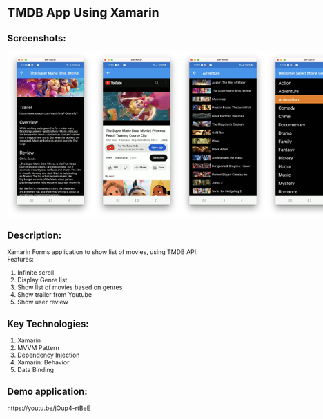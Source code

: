 # TMDB App Using Xamarin

## Screenshots:
<div style="display: flex; justify-content: space-between;">
  <img src="https://github.com/adityawibisana/themoviedb-xamarin/blob/main/gitresources/1.png" alt="Image Description" width="200" >
  <img src="https://github.com/adityawibisana/themoviedb-xamarin/blob/main/gitresources/2.png" alt="Image Description" width="200" >
  <img src="https://github.com/adityawibisana/themoviedb-xamarin/blob/main/gitresources/3.png" alt="Image Description" width="200" >
  <img src="https://github.com/adityawibisana/themoviedb-xamarin/blob/main/gitresources/4.png" alt="Image Description" width="200" >
</div>


## Description:
Xamarin Forms application to show list of movies, using TMDB API. Features:
1. Infinite scroll
2. Display Genre list
3. Show list of movies based on genres
4. Show trailer from Youtube
5. Show user review

## Key Technologies:
1. Xamarin
2. MVVM Pattern
3. Dependency Injection
4. Xamarin: Behavior
5. Data Binding

## Demo application:
https://youtu.be/jOup4-rtBeE

